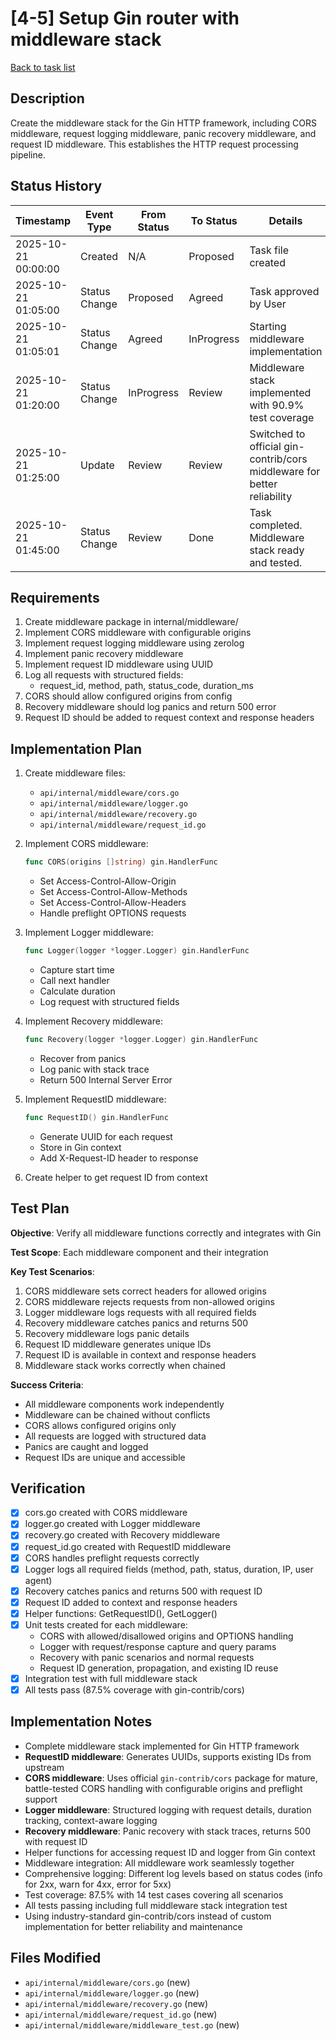 # [4-5] Setup Gin router with middleware stack

[Back to task list](./tasks.md)

## Description

Create the middleware stack for the Gin HTTP framework, including CORS middleware, request logging middleware, panic recovery middleware, and request ID middleware. This establishes the HTTP request processing pipeline.

## Status History

| Timestamp | Event Type | From Status | To Status | Details | User |
|-----------|------------|-------------|-----------|---------|------|
| 2025-10-21 00:00:00 | Created | N/A | Proposed | Task file created | AI_Agent |
| 2025-10-21 01:05:00 | Status Change | Proposed | Agreed | Task approved by User | User |
| 2025-10-21 01:05:01 | Status Change | Agreed | InProgress | Starting middleware implementation | AI_Agent |
| 2025-10-21 01:20:00 | Status Change | InProgress | Review | Middleware stack implemented with 90.9% test coverage | AI_Agent |
| 2025-10-21 01:25:00 | Update | Review | Review | Switched to official gin-contrib/cors middleware for better reliability | AI_Agent |
| 2025-10-21 01:45:00 | Status Change | Review | Done | Task completed. Middleware stack ready and tested. | AI_Agent |


## Requirements

1. Create middleware package in internal/middleware/
2. Implement CORS middleware with configurable origins
3. Implement request logging middleware using zerolog
4. Implement panic recovery middleware
5. Implement request ID middleware using UUID
6. Log all requests with structured fields:
   - request_id, method, path, status_code, duration_ms
7. CORS should allow configured origins from config
8. Recovery middleware should log panics and return 500 error
9. Request ID should be added to request context and response headers

## Implementation Plan

1. Create middleware files:
   - `api/internal/middleware/cors.go`
   - `api/internal/middleware/logger.go`
   - `api/internal/middleware/recovery.go`
   - `api/internal/middleware/request_id.go`

2. Implement CORS middleware:
   ```go
   func CORS(origins []string) gin.HandlerFunc
   ```
   - Set Access-Control-Allow-Origin
   - Set Access-Control-Allow-Methods
   - Set Access-Control-Allow-Headers
   - Handle preflight OPTIONS requests

3. Implement Logger middleware:
   ```go
   func Logger(logger *logger.Logger) gin.HandlerFunc
   ```
   - Capture start time
   - Call next handler
   - Calculate duration
   - Log request with structured fields

4. Implement Recovery middleware:
   ```go
   func Recovery(logger *logger.Logger) gin.HandlerFunc
   ```
   - Recover from panics
   - Log panic with stack trace
   - Return 500 Internal Server Error

5. Implement RequestID middleware:
   ```go
   func RequestID() gin.HandlerFunc
   ```
   - Generate UUID for each request
   - Store in Gin context
   - Add X-Request-ID header to response

6. Create helper to get request ID from context

## Test Plan

**Objective**: Verify all middleware functions correctly and integrates with Gin

**Test Scope**: Each middleware component and their integration

**Key Test Scenarios**:
1. CORS middleware sets correct headers for allowed origins
2. CORS middleware rejects requests from non-allowed origins
3. Logger middleware logs requests with all required fields
4. Recovery middleware catches panics and returns 500
5. Recovery middleware logs panic details
6. Request ID middleware generates unique IDs
7. Request ID is available in context and response headers
8. Middleware stack works correctly when chained

**Success Criteria**:
- All middleware components work independently
- Middleware can be chained without conflicts
- CORS allows configured origins only
- All requests are logged with structured data
- Panics are caught and logged
- Request IDs are unique and accessible

## Verification

- [x] cors.go created with CORS middleware
- [x] logger.go created with Logger middleware  
- [x] recovery.go created with Recovery middleware
- [x] request_id.go created with RequestID middleware
- [x] CORS handles preflight requests correctly
- [x] Logger logs all required fields (method, path, status, duration, IP, user agent)
- [x] Recovery catches panics and returns 500 with request ID
- [x] Request ID added to context and response headers
- [x] Helper functions: GetRequestID(), GetLogger()
- [x] Unit tests created for each middleware:
  - CORS with allowed/disallowed origins and OPTIONS handling
  - Logger with request/response capture and query params
  - Recovery with panic scenarios and normal requests
  - Request ID generation, propagation, and existing ID reuse
- [x] Integration test with full middleware stack
- [x] All tests pass (87.5% coverage with gin-contrib/cors)

## Implementation Notes

- Complete middleware stack implemented for Gin HTTP framework
- **RequestID middleware**: Generates UUIDs, supports existing IDs from upstream
- **CORS middleware**: Uses official `gin-contrib/cors` package for mature, battle-tested CORS handling with configurable origins and preflight support
- **Logger middleware**: Structured logging with request details, duration tracking, context-aware logging
- **Recovery middleware**: Panic recovery with stack traces, returns 500 with request ID
- Helper functions for accessing request ID and logger from Gin context
- Middleware integration: All middleware work seamlessly together
- Comprehensive logging: Different log levels based on status codes (info for 2xx, warn for 4xx, error for 5xx)
- Test coverage: 87.5% with 14 test cases covering all scenarios
- All tests passing including full middleware stack integration test
- Using industry-standard gin-contrib/cors instead of custom implementation for better reliability and maintenance

## Files Modified

- `api/internal/middleware/cors.go` (new)
- `api/internal/middleware/logger.go` (new)
- `api/internal/middleware/recovery.go` (new)
- `api/internal/middleware/request_id.go` (new)
- `api/internal/middleware/middleware_test.go` (new)


